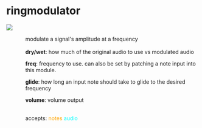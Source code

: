 
<a name=ringmodulator></a><br>
# <b>ringmodulator</b>
<img src="../images/ringmodulator.png"><br>
<div style="display:inline-block;margin-left:50px;">
modulate a signal's amplitude at a frequency<br/><br/>
<b>dry/wet</b>: how much of the original audio to use vs modulated audio<br>

<b>freq</b>: frequency to use. can also be set by patching a note input into this module.<br>

<b>glide</b>: how long an input note should take to glide to the desired frequency<br>

<b>volume</b>: volume output<br>

<br>accepts: <font color=orange>notes</font> <font color=cyan>audio</font> <br></div>
